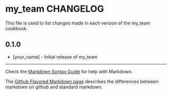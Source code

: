 # my_team CHANGELOG

This file is used to list changes made in each version of the my_team cookbook.

## 0.1.0
- [your_name] - Initial release of my_team

- - -
Check the [Markdown Syntax Guide](http://daringfireball.net/projects/markdown/syntax) for help with Markdown.

The [Github Flavored Markdown page](http://github.github.com/github-flavored-markdown/) describes the differences between markdown on github and standard markdown.
